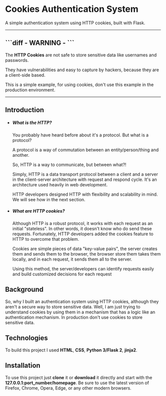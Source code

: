 # Cookies Authentication System
A simple authentication system using HTTP cookies, built with Flask.

***
<h2><strong>
```diff
- WARNING -
```
</strong></h2>
<p>The <strong>HTTP Cookies</strong> are not safe to store sensitive data like usernames and passwords.</p>
<p>They have vulnerabilities and easy to capture by hackers, because they are a client-side based.</p>
<p>This is a simple example, for using cookies, don't use this example in the production environment.</p>

***

## Introduction

* ##### What is the **HTTP**?
    You probably have heard before about it's a protocol. But what is a protocol?

    A protocol is a way of commutation between an entity/person/thing and another.

    So, HTTP is a way to communicate, but between what?!

    Simply, HTTP is a data transport protocol between a client and a server in the client-server architecture with request and respond cycle. It's an architecture used heavily in web development.

    HTTP developers designed HTTP with flexibility and scalability in mind. We will see how in the next section.

* ##### What are **HTTP cookies**?
    Although HTTP is a robust protocol, it works with each request as an initial "stateless". In other words, it doesn't know who do send these requests. Fortunately, HTTP developers added the cookies feature to HTTP to overcome that problem.

    Cookies are simple pieces of data "key-value pairs", the server creates them and sends them to the browser, the browser store them takes them locally, and in each request, it sends them all to the server.

    Using this method, the server/developers can identify requests easily and build customized decisions for each request

## Background
So, why I built an authentication system using HTTP cookies, although they aren't a secure way to store sensitive data.
Well, I am just trying to understand cookies by using them in a mechanism that has a logic like an authentication mechanism. In production don't use cookies to store sensitive data.

## Technologies
To build this project I used **HTML**, **CSS**, **Python 3/Flask 2**, **jinja2**.

## Installation
To use this project just **clone** it or **download** it directly and start with the **127.0.0.1:port_number/homepage**. Be sure to use the latest version of Firefox, Chrome, Opera, Edge, or any other modern browsers.
